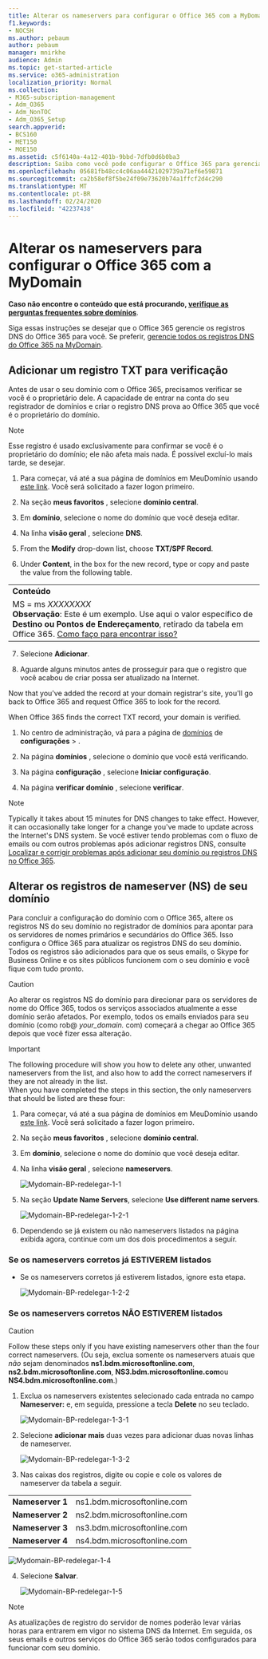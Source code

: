 ```yaml
---
title: Alterar os nameservers para configurar o Office 365 com a MyDomain
f1.keywords:
- NOCSH
ms.author: pebaum
author: pebaum
manager: mnirkhe
audience: Admin
ms.topic: get-started-article
ms.service: o365-administration
localization_priority: Normal
ms.collection:
- M365-subscription-management
- Adm_O365
- Adm_NonTOC
- Adm_O365_Setup
search.appverid:
- BCS160
- MET150
- MOE150
ms.assetid: c5f6140a-4a12-401b-9bbd-7dfb0d6b0ba3
description: Saiba como você pode configurar o Office 365 para gerenciar os registros DNS do seu domínio personalizado em mydomain.
ms.openlocfilehash: 05681fb48cc4c06aa44421029739a71ef6e59871
ms.sourcegitcommit: ca2b58ef8f5be24f09e73620b74a1ffcf2d4c290
ms.translationtype: MT
ms.contentlocale: pt-BR
ms.lasthandoff: 02/24/2020
ms.locfileid: "42237438"
---
```

# <a name="change-nameservers-to-set-up-office-365-with-mydomain"></a>Alterar os nameservers para configurar o Office 365 com a MyDomain

 **Caso não encontre o conteúdo que está procurando, [verifique as perguntas frequentes sobre domínios](../setup/domains-faq.md)**.
  
Siga essas instruções se desejar que o Office 365 gerencie os registros DNS do Office 365 para você. Se preferir, [gerencie todos os registros DNS do Office 365 na MyDomain](create-dns-records-at-mydomain.md).
  
## <a name="add-a-txt-record-for-verification"></a>Adicionar um registro TXT para verificação

Antes de usar o seu domínio com o Office 365, precisamos verificar se você é o proprietário dele. A capacidade de entrar na conta do seu registrador de domínios e criar o registro DNS prova ao Office 365 que você é o proprietário do domínio.
  
> [!NOTE]
> Esse registro é usado exclusivamente para confirmar se você é o proprietário do domínio; ele não afeta mais nada. É possível excluí-lo mais tarde, se desejar. 
  
1. Para começar, vá até a sua página de domínios em MeuDomínio usando [este link](https://www.mydomain.com/controlpanel). Você será solicitado a fazer logon primeiro.
    
2. Na seção **meus favoritos** , selecione **domínio central**.
    
3. Em **domínio**, selecione o nome do domínio que você deseja editar.
    
4. Na linha **visão geral** , selecione **DNS**.
    
5. From the **Modify** drop-down list, choose **TXT/SPF Record**.
    
6. Under **Content**, in the box for the new record, type or copy and paste the value from the following table.
    
||
|:-----|
|**Conteúdo** <br/> |
|MS = ms *XXXXXXXX*  <br/> **Observação**: Este é um exemplo. Use aqui o valor específico de **Destino ou Pontos de Endereçamento**, retirado da tabela em Office 365. [Como faço para encontrar isso?](../get-help-with-domains/information-for-dns-records.md)          |
   
7. Selecione **Adicionar**.
    
8. Aguarde alguns minutos antes de prosseguir para que o registro que você acabou de criar possa ser atualizado na Internet.
    
Now that you've added the record at your domain registrar's site, you'll go back to Office 365 and request Office 365 to look for the record.
  
When Office 365 finds the correct TXT record, your domain is verified.
  
1. No centro de administração, vá para a página de <a href="https://go.microsoft.com/fwlink/p/?linkid=834818" target="_blank">domínios</a> de **configurações** \> .

    
2. Na página **domínios** , selecione o domínio que você está verificando. 
    
3. Na página **configuração** , selecione **Iniciar configuração**.
    
4. Na página **verificar domínio** , selecione **verificar**.
    
> [!NOTE]
> Typically it takes about 15 minutes for DNS changes to take effect. However, it can occasionally take longer for a change you've made to update across the Internet's DNS system. Se você estiver tendo problemas com o fluxo de emails ou com outros problemas após adicionar registros DNS, consulte [Localizar e corrigir problemas após adicionar seu domínio ou registros DNS no Office 365](../get-help-with-domains/find-and-fix-issues.md). 
  
## <a name="change-your-domains-nameserver-ns-records"></a>Alterar os registros de nameserver (NS) de seu domínio

Para concluir a configuração do domínio com o Office 365, altere os registros NS do seu domínio no registrador de domínios para apontar para os servidores de nomes primários e secundários do Office 365. Isso configura o Office 365 para atualizar os registros DNS do seu domínio. Todos os registros são adicionados para que os seus emails, o Skype for Business Online e os sites públicos funcionem com o seu domínio e você fique com tudo pronto.
  
> [!CAUTION]
> Ao alterar os registros NS do domínio para direcionar para os servidores de nome do Office 365, todos os serviços associados atualmente a esse domínio serão afetados. Por exemplo, todos os emails enviados para seu domínio (como rob@ *your_domain.* com) começará a chegar ao Office 365 depois que você fizer essa alteração. 
  
> [!IMPORTANT]
> The following procedure will show you how to delete any other, unwanted nameservers from the list, and also how to add the correct nameservers if they are not already in the list. <br/> When you have completed the steps in this section, the only nameservers that should be listed are these four:
  
1. Para começar, vá até a sua página de domínios em MeuDomínio usando [este link](https://www.mydomain.com/controlpanel). Você será solicitado a fazer logon primeiro.
    
2. Na seção **meus favoritos** , selecione **domínio central**.
    
3. Em **domínio**, selecione o nome do domínio que você deseja editar.
    
4. Na linha **visão geral** , selecione **nameservers**.
    
    ![Mydomain-BP-redelegar-1-1](../media/49e91235-44b5-46d6-a82e-8f11329db3d6.png)
  
5. Na seção **Update Name Servers**, selecione **Use different name servers**.
    
    ![Mydomain-BP-redelegar-1-2-1](../media/f869fb26-54dc-4b66-8378-a78a79b582bd.png)
  
6. Dependendo se já existem ou não nameservers listados na página exibida agora, continue com um dos dois procedimentos a seguir.
    
### <a name="if-the-correct-nameservers-are-already-listed"></a>Se os nameservers corretos já ESTIVEREM listados

- Se os nameservers corretos já estiverem listados, ignore esta etapa.
    
    ![Mydomain-BP-redelegar-1-2-2](../media/601f6a46-15bd-4a92-b792-ac628ff86628.png)
  
### <a name="if-the-correct-nameservers-are-not-already-listed"></a>Se os nameservers corretos NÃO ESTIVEREM listados

> [!CAUTION]
> Follow these steps only if you have existing nameservers other than the four correct nameservers. (Ou seja, exclua somente os nameservers atuais que *não* sejam denominados **ns1.bdm.microsoftonline.com**, **ns2.bdm.microsoftonline.com**, **NS3.bdm.microsoftonline.com**ou **NS4.bdm.microsoftonline.com**.) 
  
1. Exclua os nameservers existentes selecionado cada entrada no campo **Nameserver:** e, em seguida, pressione a tecla **Delete** no seu teclado. 
    
    ![Mydomain-BP-redelegar-1-3-1](../media/5024cd27-a2b1-42a2-99e4-5ceb5e6eddb9.png)
  
2. Selecione **adicionar mais** duas vezes para adicionar duas novas linhas de nameserver. 
    
    ![Mydomain-BP-redelegar-1-3-2](../media/19307893-2f73-4e4d-9221-a5870e09ab48.png)
  
3. Nas caixas dos registros, digite ou copie e cole os valores de nameserver da tabela a seguir.
    
|||
|:-----|:-----|
|**Nameserver 1** <br/> |ns1.bdm.microsoftonline.com  <br/> |
|**Nameserver 2** <br/> |ns2.bdm.microsoftonline.com  <br/> |
|**Nameserver 3** <br/> |ns3.bdm.microsoftonline.com  <br/> |
|**Nameserver 4** <br/> |ns4.bdm.microsoftonline.com  <br/> |
   
   ![Mydomain-BP-redelegar-1-4](../media/7427e99c-49c7-4a2e-a5bf-66fc46900cd1.png)
  
4. Selecione **Salvar**.
    
    ![Mydomain-BP-redelegar-1-5](../media/48473816-b881-47f0-9344-74622efa3bf8.png)
  
> [!NOTE]
> As atualizações de registro do servidor de nomes poderão levar várias horas para entrarem em vigor no sistema DNS da Internet. Em seguida, os seus emails e outros serviços do Office 365 serão todos configurados para funcionar com seu domínio. 
